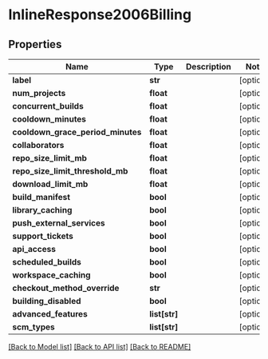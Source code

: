 # InlineResponse2006Billing

## Properties
Name | Type | Description | Notes
------------ | ------------- | ------------- | -------------
**label** | **str** |  | [optional] 
**num_projects** | **float** |  | [optional] 
**concurrent_builds** | **float** |  | [optional] 
**cooldown_minutes** | **float** |  | [optional] 
**cooldown_grace_period_minutes** | **float** |  | [optional] 
**collaborators** | **float** |  | [optional] 
**repo_size_limit_mb** | **float** |  | [optional] 
**repo_size_limit_threshold_mb** | **float** |  | [optional] 
**download_limit_mb** | **float** |  | [optional] 
**build_manifest** | **bool** |  | [optional] 
**library_caching** | **bool** |  | [optional] 
**push_external_services** | **bool** |  | [optional] 
**support_tickets** | **bool** |  | [optional] 
**api_access** | **bool** |  | [optional] 
**scheduled_builds** | **bool** |  | [optional] 
**workspace_caching** | **bool** |  | [optional] 
**checkout_method_override** | **str** |  | [optional] 
**building_disabled** | **bool** |  | [optional] 
**advanced_features** | **list[str]** |  | [optional] 
**scm_types** | **list[str]** |  | [optional] 

[[Back to Model list]](../README.md#documentation-for-models) [[Back to API list]](../README.md#documentation-for-api-endpoints) [[Back to README]](../README.md)


